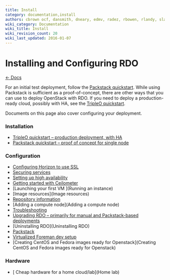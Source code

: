 ```yaml
---
title: Install
category: documentation,install
authors: cbrown ocf, dansmith, dneary, edmv, radez, rbowen, rlandy, slagle, snecklifter
wiki_category: Documentation
wiki_title: Install
wiki_revision_count: 20
wiki_last_updated: 2016-01-07
---
```


# Installing and Configuring RDO

[ ← Docs](Docs)

For an initial test deployment, follow the [Packstack quickstart](/install/quickstart). While using Packstack is sufficient as a proof-of-concept, there are other ways that you can use to deploy OpenStack with RDO. If you need to deploy a production-ready cloud, possibly with HA, see the [TripleO quickstart](/tripleo).

Documents on this page also cover configuring your deployment.

### Installation

* [TripleO quickstart &ndash; production deployment, with HA](/tripleo)
* [Packstack quickstart &ndash; proof of concept for single node](/install/quickstart)

### Configuration

*   [Configuring Horizon to use SSL](HorizonSSL)
*   [Securing services](Securing_services)
*   [Setting up high availability](/ha)
*   [Getting started with Ceilometer](CeilometerQuickStart)
*   [Launching your first VM ](Running an instance)
*   [Image resources](Image resources)
*   [Repository information ](Repositories)
*   [Adding a compute node](Adding a compute node)
*   [Troubleshooting](Troubleshooting)
*   [Upgrading RDO &ndash; primarily for manual and Packstack-based deployments](upgrading-rdo)
*   [Uninstalling RDO](Uninstalling RDO)
*   [Packstack](Packstack_cookbook)
*   [Virtualized Foreman dev setup](Virtualized_Foreman_dev_setup)
*   [Creating CentOS and Fedora images ready for Openstack](Creating CentOS and Fedora images ready for Openstack)

### Hardware

*   [ Cheap hardware for a home cloud/lab](Home lab)

